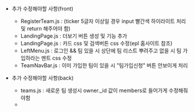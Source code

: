 - 추가 수정해야할 사항(front)
    - RegisterTeam.js : (ticker 5글자 이상일 경우 input 빨간색 하이라이트 처리 및 return 해주어야 함)
    - LandingPage.js : 더보기 버튼 생성 및 기능 추가
    - LandingPage.js : 카드 css 및 검색버튼 css 수정(epl 홈사이트 참조)
    - LeftMenu.js : 로그인 && 팀 있을 시 상단에 팀 리스트 뿌려주고 없을 시 팀 가입하라는 멘트 css 수정
    - TeamNavBar.js : 이미 가입한 팀이 있을 시 "팀가입신청" 버튼 안보이게 처리

- 추가 수정해야할 사항(back)
    - teams.js : 새로운 팀 생성시 owner._id 값이 members로 들어가게 수정해줘야함
    - 